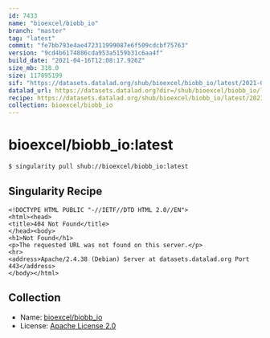 ```yaml
---
id: 7433
name: "bioexcel/biobb_io"
branch: "master"
tag: "latest"
commit: "fe7bb793e4ae472311999087e6f509cdcbf75763"
version: "9cd4b6174886cda953a5159b31c6aa4f"
build_date: "2021-04-16T12:08:17.926Z"
size_mb: 318.0
size: 117895199
sif: "https://datasets.datalad.org/shub/bioexcel/biobb_io/latest/2021-04-16-fe7bb793-9cd4b617/9cd4b6174886cda953a5159b31c6aa4f.sif"
datalad_url: https://datasets.datalad.org?dir=/shub/bioexcel/biobb_io/latest/2021-04-16-fe7bb793-9cd4b617/
recipe: https://datasets.datalad.org/shub/bioexcel/biobb_io/latest/2021-04-16-fe7bb793-9cd4b617/Singularity
collection: bioexcel/biobb_io
---
```


# bioexcel/biobb_io:latest

```bash
$ singularity pull shub://bioexcel/biobb_io:latest
```

## Singularity Recipe

```singularity
<!DOCTYPE HTML PUBLIC "-//IETF//DTD HTML 2.0//EN">
<html><head>
<title>404 Not Found</title>
</head><body>
<h1>Not Found</h1>
<p>The requested URL was not found on this server.</p>
<hr>
<address>Apache/2.4.38 (Debian) Server at datasets.datalad.org Port 443</address>
</body></html>
```

## Collection

 - Name: [bioexcel/biobb_io](https://github.com/bioexcel/biobb_io)
 - License: [Apache License 2.0](https://api.github.com/licenses/apache-2.0)


